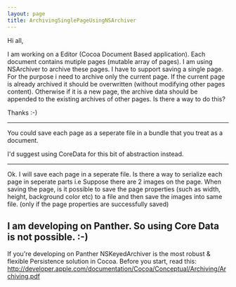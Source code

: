 ```yaml
---
layout: page
title: ArchivingSinglePageUsingNSArchiver
---
```


Hi all,

I am working on a Editor (Cocoa Document Based application). Each document contains mutiple pages (mutable array of pages). I am using NSArchiver to  archive these pages.  I have to support saving a single page. For the purpose i need to archive only the current page. If the current page is already archived it should be overwritten (without modifying other pages content). Otherwise if it is a new page, the archive data should be appended to the existing archives of other pages. Is there a way to do this?

Thanks
:-)

----

You could save each page as a seperate file in a bundle that you treat as a document.

I'd suggest using CoreData for this bit of abstraction instead.

----
Ok. I will save each page in a seperate file. Is there a way to  serialize each page in seperate parts i.e Suppose there are 2 images on the page. When saving the page, is it possible to save the page properties (such as width, height, background color etc) to a file and then save the images into same file. (only if the page properties are successfully saved)

I am developing on Panther. So using Core Data is not possible. :-)
----

If you're developing on Panther NSKeyedArchiver is the most robust & flexible Persistence solution in Cocoa.
Before you start, read this: <http://developer.apple.com/documentation/Cocoa/Conceptual/Archiving/Archiving.pdf>

